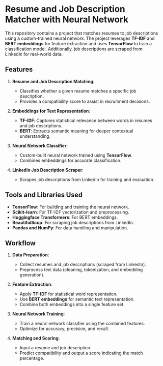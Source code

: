 # Resume and Job Description Matcher with Neural Network

This repository contains a project that matches resumes to job descriptions using a custom-trained neural network. The project leverages **TF-IDF** and **BERT embeddings** for feature extraction and uses **TensorFlow** to train a classification model. Additionally, job descriptions are scraped from LinkedIn for real-world data.

## Features
1. **Resume and Job Description Matching**:
   - Classifies whether a given resume matches a specific job description.
   - Provides a compatibility score to assist in recruitment decisions.

2. **Embeddings for Text Representation**:
   - **TF-IDF**: Captures statistical relevance between words in resumes and job descriptions.
   - **BERT**: Extracts semantic meaning for deeper contextual understanding.

3. **Neural Network Classifier**:
   - Custom-built neural network trained using **TensorFlow**.
   - Combines embeddings for accurate classification.

4. **LinkedIn Job Description Scraper**:
   - Scrapes job descriptions from LinkedIn for training and evaluation.

## Tools and Libraries Used
- **TensorFlow**: For building and training the neural network.
- **Scikit-learn**: For TF-IDF vectorization and preprocessing.
- **Huggingface Transformers**: For BERT embeddings.
- **BeautifulSoup**: For scraping job descriptions from LinkedIn.
- **Pandas and NumPy**: For data handling and manipulation.

## Workflow
1. **Data Preparation**:
   - Collect resumes and job descriptions (scraped from LinkedIn).
   - Preprocess text data (cleaning, tokenization, and embedding generation).
   
2. **Feature Extraction**:
   - Apply **TF-IDF** for statistical word representation.
   - Use **BERT embeddings** for semantic text representation.
   - Combine both embeddings into a single feature set.

3. **Neural Network Training**:
   - Train a neural network classifier using the combined features.
   - Optimize for accuracy, precision, and recall.

4. **Matching and Scoring**:
   - Input a resume and job description.
   - Predict compatibility and output a score indicating the match percentage.
